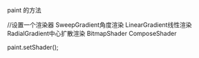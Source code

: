 
paint 的方法

//设置一个渲染器  SweepGradient角度渲染  LinearGradient线性渲染 RadialGradient中心扩散渲染 BitmapShader ComposeShader

paint.setShader();

